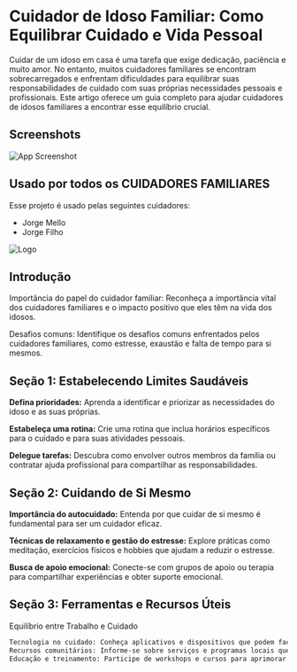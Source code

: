 
# Cuidador de Idoso Familiar: Como Equilibrar Cuidado e Vida Pessoal

Cuidar de um idoso em casa é uma tarefa que exige dedicação, paciência e muito amor. No entanto, muitos cuidadores familiares se encontram sobrecarregados e enfrentam dificuldades para equilibrar suas responsabilidades de cuidado com suas próprias necessidades pessoais e profissionais. Este artigo oferece um guia completo para ajudar cuidadores de idosos familiares a encontrar esse equilíbrio crucial.


## Screenshots

![App Screenshot](https://cuidador.xyz/wp-content/uploads/2024/05/O-Que-o-cuidador-de-idoso-faz-O-Que-e-um-Cuidador-de-Idoso-e-Como-Ele-Pode-Transformar-Vidas-idosos.jpg)


## Usado por todos os CUIDADORES FAMILIARES

Esse projeto é usado pelas seguintes cuidadores:

- Jorge Mello
- Jorge Filho


![Logo](https://cuidador.xyz/wp-content/uploads/2024/05/Um-cuidador-de-idoso-e-um-profissional-treinado-para-assistir-e-apoiar-idosos-em-suas-atividades-diarias-AVD-1024x1024.jpg)


## Introdução

Importância do papel do cuidador familiar: Reconheça a importância vital dos cuidadores familiares e o impacto positivo que eles têm na vida dos idosos.

Desafios comuns: Identifique os desafios comuns enfrentados pelos cuidadores familiares, como estresse, exaustão e falta de tempo para si mesmos.


## Seção 1: Estabelecendo Limites Saudáveis

**Defina prioridades:** Aprenda a identificar e priorizar as necessidades do idoso e as suas próprias.

**Estabeleça uma rotina:** Crie uma rotina que inclua horários específicos para o cuidado e para suas atividades pessoais.

**Delegue tarefas:** Descubra como envolver outros membros da família ou contratar ajuda profissional para compartilhar as responsabilidades.


## Seção 2: Cuidando de Si Mesmo

**Importância do autocuidado:** Entenda por que cuidar de si mesmo é fundamental para ser um cuidador eficaz.

**Técnicas de relaxamento e gestão do estresse:** Explore práticas como meditação, exercícios físicos e hobbies que ajudam a reduzir o estresse.

**Busca de apoio emocional:** Conecte-se com grupos de apoio ou terapia para compartilhar experiências e obter suporte emocional.


## Seção 3: Ferramentas e Recursos Úteis

Equilíbrio entre Trabalho e Cuidado

```bash
Tecnologia no cuidado: Conheça aplicativos e dispositivos que podem facilitar a monitorização e o cuidado do idoso.
Recursos comunitários: Informe-se sobre serviços e programas locais que oferecem suporte aos cuidadores familiares.
Educação e treinamento: Participe de workshops e cursos para aprimorar suas habilidades de cuidado.
```
    